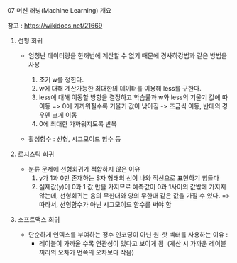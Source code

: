 07 머신 러닝(Machine Learning) 개요

참고 : https://wikidocs.net/21669

1. 선형 회귀
    - 엄청난 데이터량을 한꺼번에 계산할 수 없기 때문에 경사하강법과 같은 방법을 사용
        1. 초기 w를 정한다.
        2. w에 대해 계산가능한 최대한의 데이터를 이용해 less를 구한다.
        3. less에 대해 이동할 방향을 결정하고 학습률과 w와 less의 기울기 값에 따 이동 => 0에 가까워질수록 기울기 값이 낮아짐 -> 조금씩 이동, 반대의 경우엔 크게 이동
        4. 0에 최대한 가까워지도록 반복
    
    - 활성함수 : 선형, 시그모이드 함수 등

2. 로지스틱 회귀
    - 분류 문제에 선형회귀가 적합하지 않은 이유
        1. y가 1과 0만 존재하는 S자 형태의 선이 나와 직선으로 표현하기 힘들다
        2. 실제값(y)이 0과 1 값 만을 가지므로 예측값이 0과 1사이의 값밖에 가지지않는데, 선형회귀는 음의 무한대와 양의 무한대 같은 값을 가질 수 있다. 
    => 따라서, 선형함수가 아닌 시그모이드 함수를 써야 함

3. 소프트맥스 회귀
    - 단순하게 인덱스를 부여하는 정수 인코딩이 아닌 원-핫 벡터를 사용하는 이유 : 
        - 레이블이 가까울 수록 연관성이 있다고 보이게 됨  (계산 시 가까운 레이블 끼리의 오차가 먼쪽의 오차보다 작음)
